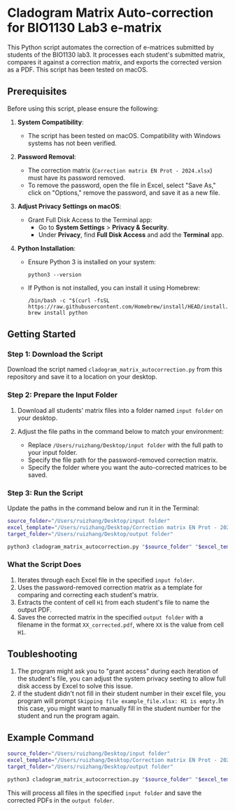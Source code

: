 # Cladogram Matrix Auto-correction for BIO1130 Lab3 e-matrix

This Python script automates the correction of e-matrices submitted by students of the BIO1130 lab3. It processes each student's submitted matrix, compares it against a correction matrix, and exports the corrected version as a PDF. This script has been tested on macOS.

## Prerequisites

Before using this script, please ensure the following:

1. **System Compatibility**: 
   - The script has been tested on macOS. Compatibility with Windows systems has not been verified.

2. **Password Removal**:
   - The correction matrix (`Correction matrix EN Prot - 2024.xlsx`) must have its password removed.
   - To remove the password, open the file in Excel, select "Save As," click on "Options," remove the password, and save it as a new file.

3. **Adjust Privacy Settings on macOS**:
   - Grant Full Disk Access to the Terminal app:
     - Go to **System Settings** > **Privacy & Security**.
     - Under **Privacy**, find **Full Disk Access** and add the **Terminal** app.

4. **Python Installation**:
   - Ensure Python 3 is installed on your system:
     ```
     python3 --version
     ```
   - If Python is not installed, you can install it using Homebrew:
     ```
     /bin/bash -c "$(curl -fsSL https://raw.githubusercontent.com/Homebrew/install/HEAD/install.sh)"
     brew install python
     ```

## Getting Started

### Step 1: Download the Script

Download the script named `cladogram_matrix_autocorrection.py` from this repository and save it to a location on your desktop.

### Step 2: Prepare the Input Folder

1. Download all students' matrix files into a folder named `input folder` on your desktop.

2. Adjust the file paths in the command below to match your environment:

   - Replace `/Users/ruizhang/Desktop/input folder` with the full path to your input folder.
   - Specify the file path for the password-removed correction matrix.
   - Specify the folder where you want the auto-corrected matrices to be saved.

### Step 3: Run the Script

Update the paths in the command below and run it in the Terminal:

```bash
source_folder="/Users/ruizhang/Desktop/input folder"
excel_template="/Users/ruizhang/Desktop/Correction matrix EN Prot - 2024 password removed.xlsx"
target_folder="/Users/ruizhang/Desktop/output folder"

python3 cladogram_matrix_autocorrection.py "$source_folder" "$excel_template" "$target_folder"
```

### What the Script Does

1. Iterates through each Excel file in the specified `input folder`.
2. Uses the password-removed correction matrix as a template for comparing and correcting each student's matrix.
3. Extracts the content of cell `H1` from each student's file to name the output PDF.
4. Saves the corrected matrix in the specified `output folder` with a filename in the format `XX_corrected.pdf`, where `XX` is the value from cell `H1`.


## Toubleshooting
1. The program might ask you to "grant access" during each iteration of the student's file, you can adjust the system privacy seeting to allow full disk access by Excel to solve this issue.
2. if the student didn't not fill in their student number in their excel file, you program will prompt `Skipping file example_file.xlsx: H1 is empty.`In this case, you might want to manually fill in the student number for the student and run the program again.


## Example Command

```bash
source_folder="/Users/ruizhang/Desktop/input folder"
excel_template="/Users/ruizhang/Desktop/Correction matrix EN Prot - 2024 password removed.xlsx"
target_folder="/Users/ruizhang/Desktop/output folder"

python3 cladogram_matrix_autocorrection.py "$source_folder" "$excel_template" "$target_folder"
```

This will process all files in the specified `input folder` and save the corrected PDFs in the `output folder`.
